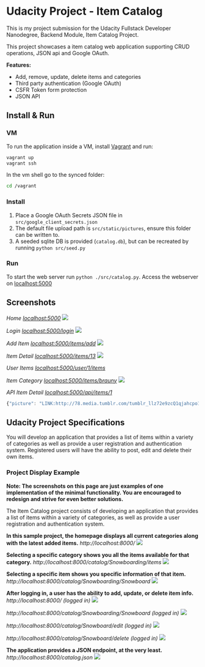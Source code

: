 # Udacity Project - Item Catalog

This is my project submission for the Udacity Fullstack Developer Nanodegree, Backend Module, Item Catalog Project.

This project showcases a item catalog web application supporting CRUD operations, JSON api and Google OAuth.

**Features:**
 - Add, remove, update, delete items and categories
 - Third party authentication (Google OAuth)
 - CSFR Token form protection
 - JSON API



## Install & Run

### VM

To run the application inside a VM, install [Vagrant]() and run:

```sh
vagrant up
vagrant ssh
```

In the vm shell go to the synced folder:

```sh
cd /vagrant
```

### Install

  1. Place a Google OAuth Secrets JSON file in `src/google_client_secrets.json`
  2. The default file upload path is `src/static/pictures`, ensure this folder can be written to.
  3. A seeded sqlite DB is provided (`catalog.db`), but can be recreated by running `python src/seed.py`

### Run

To start the web server run `python ./src/catalog.py`. Access the webserver on [localhost:5000](http://localhost:5000/)

## Screenshots

*Home [localhost:5000](http://localhost:5000/)*
![](screenshots/home.png)

*Login [localhost:5000/login](http://localhost:5000/login)*
![](screenshots/login.png)

*Add Item [localhost:5000/items/add](http://localhost:5000/items/add)*
![](screenshots/item_add.png)

*Item Detail [localhost:5000/items/13](http://localhost:5000/items/13)*
![](screenshots/item_detail.png)

*User Items [localhost:5000/user/1/items](http://localhost:5000/user/1/items)*

*Item Category [localhost:5000/items/brauny](http://localhost:5000/items/brauny)*
![](screenshots/item_category.png)

*API Item Detail [localhost:5000/api/items/1](localhost:5000/api/items/1)*
```js
{"picture": "LINK:http://78.media.tumblr.com/tumblr_llz72e9zcQ1qjahcpo1_400.jpg", "description": "\n            Be interview ready with a fancy tie.\n            Lorem ipsum dolor amet snackwave craft beer echo park pitchfork, YOLO microdosing health goth iPhone.\n        ", "category_slug": "fancy", "id": 1, "name": "Starry Eyed Tie"}
```



## Udacity Project Specifications

You will develop an application that provides a list of items within a variety of categories as well as provide a user registration and authentication system. Registered users will have the ability to post, edit and delete their own items.

### Project Display Example

**Note: The screenshots on this page are just examples of one implementation of the minimal functionality. You are encouraged to redesign and strive for even better solutions.**

The Item Catalog project consists of developing an application that provides a list of items within a variety of categories, as well as provide a user registration and authentication system.



**In this sample project, the homepage displays all current categories along with the latest added items.**
*http://localhost:8000/*
![](https://d17h27t6h515a5.cloudfront.net/topher/2017/August/598e0c98_localhost8080/localhost8080.png)


**Selecting a specific category shows you all the items available for that category.**
*http://localhost:8000/catalog/Snowboarding/items*
![](https://d17h27t6h515a5.cloudfront.net/topher/2017/August/598e0d0e_snowboarding/snowboarding.png)

**Selecting a specific item shows you specific information of that item.**
*http://localhost:8000/catalog/Snowboarding/Snowboard*
![](https://d17h27t6h515a5.cloudfront.net/topher/2017/August/598e0d7a_item/item.png)


**After logging in, a user has the ability to add, update, or delete item info.**
*http://localhost:8000/ (logged in)*
![](https://d17h27t6h515a5.cloudfront.net/topher/2017/August/598e0df0_edititem/edititem.png)

*http://localhost:8000/catalog/Snowboarding/Snowboard (logged in)*
![](https://d17h27t6h515a5.cloudfront.net/topher/2017/August/598e0e51_snowboardloggedin/snowboardloggedin.png)

*http://localhost:8000/catalog/Snowboard/edit (logged in)*
![](https://d17h27t6h515a5.cloudfront.net/topher/2017/August/598e0e8c_snowboardedit/snowboardedit.png)

*http://localhost:8000/catalog/Snowboard/delete (logged in)*
![](https://d17h27t6h515a5.cloudfront.net/topher/2017/August/598e0ec8_snowboarddelete/snowboarddelete.png)

**The application provides a JSON endpoint, at the very least.**
*http://localhost:8000/catalog.json*
![](https://d17h27t6h515a5.cloudfront.net/topher/2017/August/598e0f11_catalogjson/catalogjson.png)

